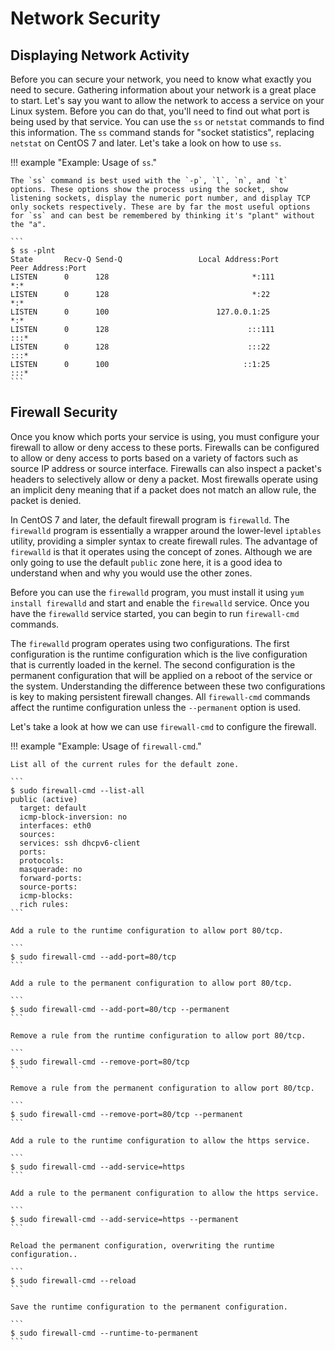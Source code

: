 # Network Security

## Displaying Network Activity

Before you can secure your network, you need to know what exactly you need to secure. Gathering information about your network is a great place to start. Let's say you want to allow the network to access a service on your Linux system. Before you can do that, you'll need to find out what port is being used by that service. You can use the `ss` or `netstat` commands to find this information. The `ss` command stands for "socket statistics", replacing `netstat` on CentOS 7 and later. Let's take a look on how to use `ss`.

!!! example "Example: Usage of `ss`."

    The `ss` command is best used with the `-p`, `l`, `n`, and `t` options. These options show the process using the socket, show listening sockets, display the numeric port number, and display TCP only sockets respectively. These are by far the most useful options for `ss` and can best be remembered by thinking it's "plant" without the "a".

    ```
    $ ss -plnt
    State       Recv-Q Send-Q                 Local Address:Port                                Peer Address:Port
    LISTEN      0      128                                *:111                                            *:*
    LISTEN      0      128                                *:22                                             *:*
    LISTEN      0      100                        127.0.0.1:25                                             *:*
    LISTEN      0      128                               :::111                                           :::*
    LISTEN      0      128                               :::22                                            :::*
    LISTEN      0      100                              ::1:25                                            :::*
    ```

## Firewall Security

Once you know which ports your service is using, you must configure your firewall to allow or deny access to these ports. Firewalls can be configured to allow or deny access to ports based on a variety of factors such as source IP address or source interface. Firewalls can also inspect a packet's headers to selectively allow or deny a packet. Most firewalls operate using an implicit deny meaning that if a packet does not match an allow rule, the packet is denied.

In CentOS 7 and later, the default firewall program is `firewalld`. The `firewalld` program is essentially a wrapper around the lower-level `iptables` utility, providing a simpler syntax to create firewall rules. The advantage of `firewalld` is that it operates using the concept of zones. Although we are only going to use the default `public` zone here, it is a good idea to understand when and why you would use the other zones.

Before you can use the `firewalld` program, you must install it using `yum install firewalld` and start and enable the `firewalld` service. Once you have the `firewalld` service started, you can begin to run `firewall-cmd` commands. 

The `firewalld` program operates using two configurations. The first configuration is the runtime configuration which is the live configuration that is currently loaded in the kernel. The second configuration is the permanent configuration that will be applied on a reboot of the service or the system. Understanding the difference between these two configurations is key to making persistent firewall changes. All `firewall-cmd` commands affect the runtime configuration unless the `--permanent` option is used. 

Let's take a look at how we can use `firewall-cmd` to configure the firewall.

!!! example "Example: Usage of `firewall-cmd`."

    List all of the current rules for the default zone.

    ```
    $ sudo firewall-cmd --list-all
    public (active)
      target: default
      icmp-block-inversion: no
      interfaces: eth0
      sources:
      services: ssh dhcpv6-client
      ports:
      protocols:
      masquerade: no
      forward-ports:
      source-ports:
      icmp-blocks:
      rich rules:
    ```
    
    Add a rule to the runtime configuration to allow port 80/tcp.

    ```
    $ sudo firewall-cmd --add-port=80/tcp
    ```
    
    Add a rule to the permanent configuration to allow port 80/tcp.

    ```
    $ sudo firewall-cmd --add-port=80/tcp --permanent
    ```
    
    Remove a rule from the runtime configuration to allow port 80/tcp.

    ```
    $ sudo firewall-cmd --remove-port=80/tcp
    ```
    
    Remove a rule from the permanent configuration to allow port 80/tcp.

    ```
    $ sudo firewall-cmd --remove-port=80/tcp --permanent
    ```

    Add a rule to the runtime configuration to allow the https service.

    ```
    $ sudo firewall-cmd --add-service=https
    ```
    
    Add a rule to the permanent configuration to allow the https service.

    ```
    $ sudo firewall-cmd --add-service=https --permanent
    ```

    Reload the permanent configuration, overwriting the runtime configuration..

    ```
    $ sudo firewall-cmd --reload
    ```
    
    Save the runtime configuration to the permanent configuration.

    ```
    $ sudo firewall-cmd --runtime-to-permanent
    ```
